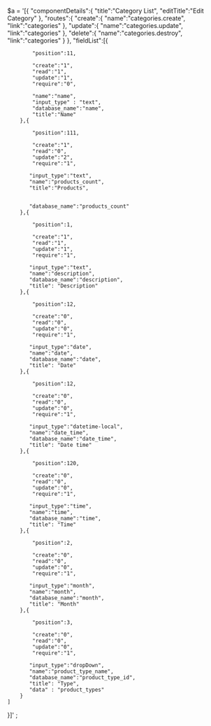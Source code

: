 
$a = '[{
    "componentDetails":{
        "title":"Category List",
        "editTitle":"Edit Category"
    },
    "routes":{
        "create":{
            "name":"categories.create",
            "link":"categories"
        },
        "update":{
            "name":"categories.update",
            "link":"categories"
        },
        "delete":{
            "name":"categories.destroy",
            "link":"categories"
        }
    },
    "fieldList":[{
        
            "position":11,

            "create":"1",
            "read":"1",
            "update":"1",
            "require":"0",

            "name":"name",
            "input_type" : "text",
            "database_name":"name",  
            "title":"Name"
        },{
            
            "position":111,

            "create":"1",
            "read":"0",
            "update":"2",
            "require":"1",

           "input_type":"text",
           "name":"products_count",
           "title":"Products",


           "database_name":"products_count"
        },{
            
            "position":1,

            "create":"1",
            "read":"1",
            "update":"1",
            "require":"1",

           "input_type":"text",
           "name":"description",
           "database_name":"description",
           "title": "Description"
        },{
            
            "position":12,

            "create":"0",
            "read":"0",
            "update":"0",
            "require":"1",

           "input_type":"date",
           "name":"date",
           "database_name":"date",
           "title": "Date"
        },{
            
            "position":12,

            "create":"0",
            "read":"0",
            "update":"0",
            "require":"1",

           "input_type":"datetime-local",
           "name":"date_time",
           "database_name":"date_time",
           "title": "Date time"
        },{
            
            "position":120,

            "create":"0",
            "read":"0",
            "update":"0",
            "require":"1",

           "input_type":"time",
           "name":"time",
           "database_name":"time",
           "title": "Time"
        },{
            
            "position":2,

            "create":"0",
            "read":"0",
            "update":"0",
            "require":"1",

           "input_type":"month",
           "name":"month",
           "database_name":"month",
           "title": "Month"
        },{
            
            "position":3,

            "create":"0",
            "read":"0",
            "update":"0",
            "require":"1",

           "input_type":"dropDown",
           "name":"product_type_name",
           "database_name":"product_type_id",
           "title": "Type",
           "data" : "product_types"
        }
    ]
}]' ;